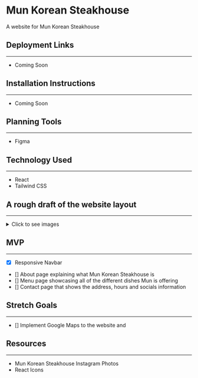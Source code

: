 # Mun Korean Steakhouse
A website for Mun Korean Steakhouse

## Deployment Links
---
- Coming Soon

## Installation Instructions
---
- Coming Soon

## Planning Tools
---
* Figma

## Technology Used
---
* React
* Tailwind CSS



## A rough draft of the website layout
---
<details>
    <summary>Click to see images</summary>
    
![Home Page](./public/images/home.png)

![Home Page](./public/images/menu.png)

![Home Page](./public/images/contact.png)

</details>


## MVP
---
- [X] Responsive Navbar
- [] About page explaining what Mun Korean Steakhouse is
- [] Menu page showcasing all of the different dishes Mun is offering
- [] Contact page that shows the address, hours and socials information


## Stretch Goals
---
- [] Implement Google Maps to the website and


## Resources
---
- Mun Korean Steakhouse Instagram Photos
- React Icons